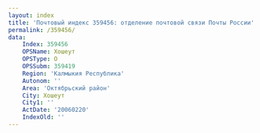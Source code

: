 ```yaml
---
layout: index
title: 'Почтовый индекс 359456: отделение почтовой связи Почты России'
permalink: /359456/
data:
    Index: 359456
    OPSName: Хошеут
    OPSType: О
    OPSSubm: 359419
    Region: 'Калмыкия Республика'
    Autonom: ''
    Area: 'Октябрьский район'
    City: Хошеут
    City1: ''
    ActDate: '20060220'
    IndexOld: ''
---
```

